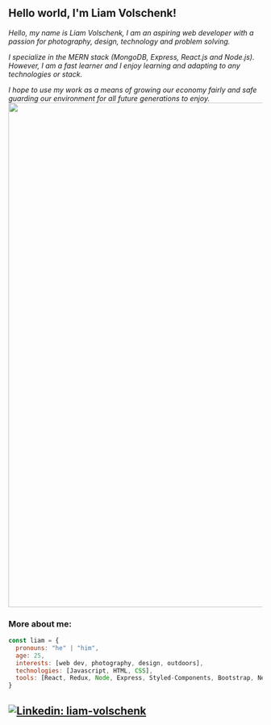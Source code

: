 <h2> Hello world, I'm Liam Volschenk! </h2>
<p><em>Hello, my name is Liam Volschenk, I am an aspiring web developer with a passion for photography, design, technology and problem solving.

I specialize in the MERN stack (MongoDB, Express, React.js and Node.js). However, I am a fast learner and I enjoy learning and adapting to any technologies or stack.

I hope to use my work as a means of growing our economy fairly and safe guarding our environment for all future generations to enjoy. 
<img src="https://cdn.dribbble.com/users/1201592/screenshots/9078494/media/422a760a51cef7de2fa3db9daf697853.gif" width="1000">  
</em></p>


### More about me:  

```javascript
const liam = {
  pronouns: "he" | "him",
  age: 25,
  interests: [web dev, photography, design, outdoors],
  technologies: [Javascript, HTML, CSS],
  tools: [React, Redux, Node, Express, Styled-Components, Bootstrap, Next, MongoDB],
}
```




[![Linkedin: liam-volschenk](https://img.shields.io/badge/-Linkedin-blue?style=flat-square&logo=Linkedin&logoColor=white&link=https://www.linkedin.com/in/liam-volschenk-a72538116/)](https://www.linkedin.com/in/liam-volschenk-a72538116/)
---
